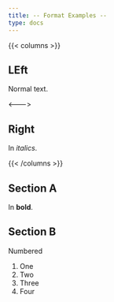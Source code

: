 ```yaml
---
title: -- Format Examples --
type: docs
---
```



{{< columns >}}
## LEft

Normal text.

<--->

## Right

In _italics_.

{{< /columns >}}


## Section A

In **bold**.

## Section B

Numbered

1. One
2. Two
3. Three
4. Four

